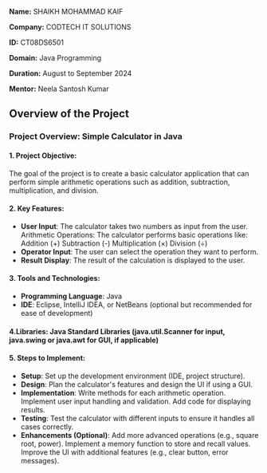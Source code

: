 **Name:** SHAIKH MOHAMMAD KAIF 

**Company:** CODTECH IT SOLUTIONS

**ID:** CT08DS6501

**Domain:** Java Programming

**Duration:** August to September 2024

**Mentor:** Neela Santosh Kumar



 ## Overview of the Project

### Project Overview: Simple Calculator in Java

#### 1. Project Objective:
The goal of the project is to create a basic calculator application that can perform simple arithmetic operations such as addition, subtraction, multiplication, and division.

#### 2. Key Features:
- **User Input**: The calculator takes two numbers as input from the user.
Arithmetic Operations: The calculator performs basic operations like:
Addition (+)
Subtraction (-)
Multiplication (×)
Division (÷)
- **Operator Input**: The user can select the operation they want to perform.
- **Result Display**: The result of the calculation is displayed to the user.

#### 3. Tools and Technologies:
- **Programming Language**: Java
- **IDE**: Eclipse, IntelliJ IDEA, or NetBeans (optional but recommended for ease of development)

#### 4.Libraries: Java Standard Libraries (java.util.Scanner for input, java.swing or java.awt for GUI, if applicable)

#### 5. Steps to Implement:
- **Setup**: Set up the development environment (IDE, project structure).
- **Design**: Plan the calculator's features and design the UI if using a GUI.
- **Implementation**: Write methods for each arithmetic operation.
Implement user input handling and validation.
Add code for displaying results.
- **Testing**: Test the calculator with different inputs to ensure it handles all cases correctly.
- **Enhancements (Optional)**: Add more advanced operations (e.g., square root, power).
Implement a memory function to store and recall values.
Improve the UI with additional features (e.g., clear button, error messages).
